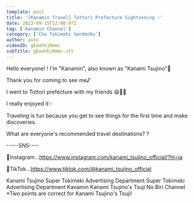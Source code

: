 ```yaml
---
template: post
title: '[Kanamin Travel] Tottori Prefecture Sightseeing 🎶'
date: 2023-09-15T12:00:07Z
tag: ['Kanamin Channel']
category: ['Cho Tokimeki Sendenbu']
author: auto 
videoID: gEoehkjRmmc
subTitle: gEoehkjRmmc.vtt
---
```

Hello everyone! !
I'm "Kanamin", also known as "Kanami Tsujino"💙

Thank you for coming to see me♪


I went to Tottori prefecture with my friends 😆🙌🏻

I really enjoyed it✨

Traveling is fun because you get to see things for the first time and make discoveries.


What are everyone's recommended travel destinations? ?



-----SNS----

💟Instagram…https://www.instagram.com/kanami_tsujino_official/?hl=ja

💟TikTok…https://www.tiktok.com/@kanami_tsujino_official


Kanami Tsujino Super Tokimeki Advertising Department Super Tokimeki Advertising Department
Kanamin
Kanami Tsujino's Tsuji No Biri Channel
*Two points are correct for Kanami Tsujino's Tsuji!